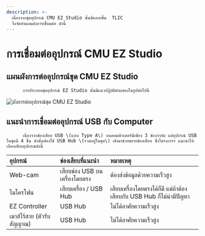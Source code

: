 ```yaml
---
description: >-
  เนื่องจากชุดอุปกรณ์ CMU EZ Studio นั้นมีหลายชิ้น  TLIC
  จึงจัดทำแผนผังการเชื่อมต่อ ดังนี้
---
```


# การเชื่อมต่ออุปกรณ์ CMU EZ Studio

## แผนผังการต่ออุปกรณ์ชุด CMU EZ Studio

          การประกอบชุดอุปกรณ์ EZ Studio นั้นมีแนวปฏิบัติดังแสดงในรูปต่อไปนี้

![&#xE1C;&#xE31;&#xE07;&#xE01;&#xE32;&#xE23;&#xE15;&#xE48;&#xE2D;&#xE2D;&#xE38;&#xE1B;&#xE01;&#xE23;&#xE13;&#xE4C;&#xE0A;&#xE38;&#xE14; CMU EZ Studio](https://gblobscdn.gitbook.com/assets%2F-MacQbJEhin4rokH3Cup%2F-MacQdHydu3jG3VkxbdZ%2F-MacR4q8EDNT64MSz7aW%2Fimage.png?alt=media&token=39f89433-f6cd-47d2-8e16-ab91cd5cb67e)

## แนะนำการเชื่อมต่ออุปกรณ์ USB กับ Computer <a id="usb"></a>

          เนื่องจากช่องเสียบ USB \(แบบ Type A\) บนคอมพิวเตอร์มีเพียง 3 ช่องจำกัด แต่อุปกรณ์ USB ในชุดมี 4 ชิ้น ดังนั้นต้องใช้ USB Hub \(รวมอยู่ในชุด\) เข้ามาช่วยขยายช่องเสียบ ซึ่งโครงการฯ แนะนำให้เลือกเสียบอุปกรณ์ดังนี้

| อุปกรณ์ | ช่องเสียบที่แนะนำ | หมายเหตุ |
| :--- | :--- | :--- |
| Web-cam | เสียบช่อง USB บนเครื่องโดยตรง | ต้องส่งข้อมูลด้วยความเร็วสูง |
| ไมโครโฟน | เสียบเครื่อง / USB Hub | เสียบเครื่องโดยตรงได้ก็ดี แต่ถ้าต้องเสียบกับ USB Hub ก็ไม่น่ามีปัญหา |
| EZ Controller | USB Hub | ไม่ได้อาศัยความเร็วสูง |
| เมาส์ไร้สาย \(ตัวรับสัญญาณ\) | USB Hub | ไม่ได้อาศัยความเร็วสูง |

